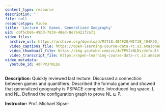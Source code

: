 ```yaml
---
content_type: resource
description: ''
file: null
resourcetype: Video
title: 'Lecture 19: Games, Generalized Geography'
uid: c0f5cb86-49bd-7839-48ed-8e75421f2a71
video_files:
  archive_url: https://archive.org/download/MIT18.404F20/MIT18_404F20_lec19_300k.mp4
  video_captions_file: https://open-learning-course-data-rc.s3.amazonaws.com/18-404j-theory-of-computation-fall-2020/046793fe1d7159d6b6bdf79c74bd7119_4dFPVJrNLDs.vtt
  video_thumbnail_file: https://img.youtube.com/vi/4dFPVJrNLDs/default.jpg
  video_transcript_file: https://open-learning-course-data-rc.s3.amazonaws.com/18-404j-theory-of-computation-fall-2020/f6fda10316b3a876b0329e53a7f84f35_4dFPVJrNLDs.pdf
video_metadata:
  youtube_id: 4dFPVJrNLDs
---
```


**Description:** Quickly reviewed last lecture. Discussed a connection between games and quantifiers. Described the formula game and showed that generalized geography is PSPACE-complete. Introduced log space: L and NL. Defined the configuration graph to prove NL ⊆ P.

**Instructor:** Prof. Michael Sipser